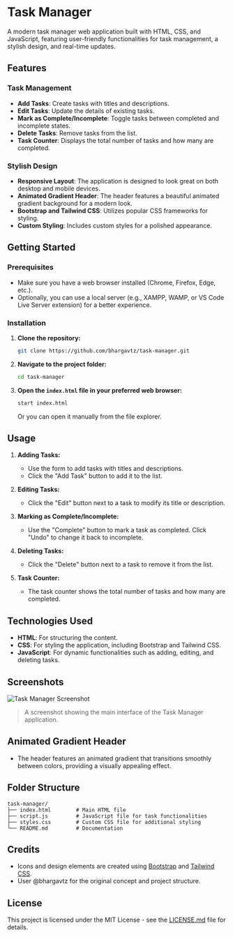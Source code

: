 # Task Manager

A modern task manager web application built with HTML, CSS, and JavaScript, featuring user-friendly functionalities for task management, a stylish design, and real-time updates.

## Features

### Task Management
- **Add Tasks**: Create tasks with titles and descriptions.
- **Edit Tasks**: Update the details of existing tasks.
- **Mark as Complete/Incomplete**: Toggle tasks between completed and incomplete states.
- **Delete Tasks**: Remove tasks from the list.
- **Task Counter**: Displays the total number of tasks and how many are completed.

### Stylish Design
- **Responsive Layout**: The application is designed to look great on both desktop and mobile devices.
- **Animated Gradient Header**: The header features a beautiful animated gradient background for a modern look.
- **Bootstrap and Tailwind CSS**: Utilizes popular CSS frameworks for styling.
- **Custom Styling**: Includes custom styles for a polished appearance.

## Getting Started

### Prerequisites
- Make sure you have a web browser installed (Chrome, Firefox, Edge, etc.).
- Optionally, you can use a local server (e.g., XAMPP, WAMP, or VS Code Live Server extension) for a better experience.

### Installation

1. **Clone the repository:**
   ```bash
   git clone https://github.com/bhargavtz/task-manager.git
   ```
2. **Navigate to the project folder:**
   ```bash
   cd task-manager
   ```
3. **Open the `index.html` file in your preferred web browser:**
   ```bash
   start index.html
   ```
   Or you can open it manually from the file explorer.

## Usage

1. **Adding Tasks:**
   - Use the form to add tasks with titles and descriptions.
   - Click the "Add Task" button to add it to the list.

2. **Editing Tasks:**
   - Click the "Edit" button next to a task to modify its title or description.

3. **Marking as Complete/Incomplete:**
   - Use the "Complete" button to mark a task as completed. Click "Undo" to change it back to incomplete.

4. **Deleting Tasks:**
   - Click the "Delete" button next to a task to remove it from the list.

5. **Task Counter:**
   - The task counter shows the total number of tasks and how many are completed.

## Technologies Used
- **HTML**: For structuring the content.
- **CSS**: For styling the application, including Bootstrap and Tailwind CSS.
- **JavaScript**: For dynamic functionalities such as adding, editing, and deleting tasks.

## Screenshots
![Task Manager Screenshot](https://i.ibb.co/nwkvsGB/Screenshot-199.png)
> A screenshot showing the main interface of the Task Manager application.

## Animated Gradient Header
- The header features an animated gradient that transitions smoothly between colors, providing a visually appealing effect.

## Folder Structure
```
task-manager/
├── index.html        # Main HTML file
├── script.js         # JavaScript file for task functionalities
├── styles.css        # Custom CSS file for additional styling
└── README.md         # Documentation
```

## Credits
- Icons and design elements are created using [Bootstrap](https://getbootstrap.com) and [Tailwind CSS](https://tailwindcss.com).
- User @bhargavtz for the original concept and project structure.

## License
This project is licensed under the MIT License - see the [LICENSE.md](LICENSE.md) file for details.